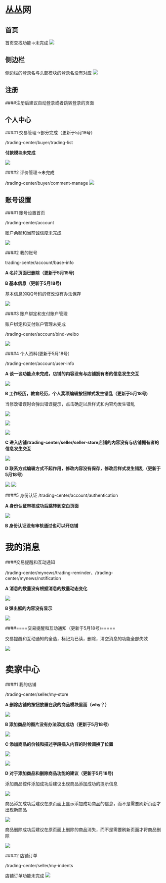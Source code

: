 丛丛网
=========================
首页
-------------------------

首页查找功能->未完成
![](http://i1.tietuku.com/dab1cb694b3846d6.png)

侧边栏
--------------------------

侧边栏的登录名与头部模块的登录名没有对应
![](http://i1.tietuku.com/8aba2ca35c1e7959.png)

注册
-----------------------
####注册后建议自动登录或者跳转登录的页面

个人中心
-------------------------

####1 交易管理->部分完成（更新于5月18号）

/trading-center/buyer/trading-list

__付款模块未完成__

![](http://i1.tietuku.com/a7cb39694fe43f46.png)

####2 评价管理->未完成

/trading-center/buyer/comment-manage
![](http://i1.tietuku.com/29a9e68e604d3ccc.png)

账号设置
---------
####1 账号设置首页

/trading-center/account

账户余额和当前诚信度未完成

![](http://i1.tietuku.com/093840651ac27ac4.png)

####2 我的账号

trading-center/account/base-info

__A 名片页面已删除（更新于5月15号)__

__B 基本信息（更新于5月18号)__

基本信息的QQ号码的修改没有办法保存

![](http://i1.tietuku.com/b76077a2a448cf3a.png)

####3 账户绑定和支付账户管理

账户绑定和支付账户管理未完成

/trading-center/account/bind-weibo

![](http://i1.tietuku.com/c4a9da4387fc6e2f.png)

####4 个人资料(更新于5月18号）

/trading-center/account/user-info

__A 谈一谈功能点未完成，店铺的内容没有与店铺拥有者的信息发生交互__

![](http://i1.tietuku.com/8e0fb5f03138bdfe.png)

__B 工作经历，教育经历，个人奖项编辑按钮样式发生错乱（更新于5月18号)__

当修改错误时会弹出错误提示，点击确定以后样式和内容均发生错乱

![](http://i1.tietuku.com/b77ee5d545149a2e.png)

![](http://i1.tietuku.com/050742757955cf69.png)

![](http://i1.tietuku.com/7bb8d02711c12b86.png)

__C 进入店铺/trading-center/seller/seller-store店铺的内容没有与店铺拥有者的信息发生交互__

![](http://i1.tietuku.com/130d025360ae41b8.png)

__D 联系方式编辑方式不起作用，修改内容没有保存，修改后样式发生错乱（更新于5月18号)__

![](http://i1.tietuku.com/2edccc57912cfbea.png)
![](http://i1.tietuku.com/31530560609ec407.png)

####5 身份认证
/trading-center/account/authentication

__A 身份认证审核成功后跳转到空白页面__

![](http://i1.tietuku.com/849c30158b7907bd.png)

__B 身份认证没有审核通过也可以开店铺__

我的消息
=========
####交易提醒和互动通知

/trading-center/mynews/trading-reminder、/trading-center/mynews/notification

__A 消息的数量没有根据消息的数量动态变化__

![](http://i1.tietuku.com/8b9c96ab3c069287.png)

__B 弹出框的内容没有显示__

![](http://i1.tietuku.com/6c81d0174d3517c7.png)

####====交易提醒和互动通知（更新于5月18号)=====

交易提醒和互动通知的全选，标记为已读，删除，清空消息的功能全部失效

![](http://i1.tietuku.com/d03cd5ef792cefdb.png)

卖家中心
=========
####1 我的店铺

/trading-center/seller/my-store

__A 删除店铺的按钮放置在我的商品模块里面（why？）__


![](http://i1.tietuku.com/ed218d99239ccc36.png)

__B 添加商品的图片没有办法添加成功（更新于5月18号)__

![](http://i1.tietuku.com/6d0e271ce91caa31.png)

__C 添加商品的价钱和描述字段插入内容的时候调换了位置__

![](http://i1.tietuku.com/6017a1512e207393.png)

![](http://i1.tietuku.com/17798018f22891da.png)

__D 对于添加商品和删除商品功能的建议（更新于5月18号)__

添加商品控件添加成功后建议出现商品添加成功的提示信息

![](http://i1.tietuku.com/f6e50d46690c25f6.png)

商品添加成功后建议在原页面上显示添加成功商品的信息，而不是需要刷新页面才出现新商品

![](http://i1.tietuku.com/1effd9b4d189994c.png)

商品删除成功后建议在原页面上删除的商品消失，而不是需要刷新页面才将商品删除

![](http://i1.tietuku.com/33590c750706eb5a.png)

####2 店铺订单

/trading-center/seller/my-indents

店铺订单功能未完成
![](http://i1.tietuku.com/e9413d855df1aeb1.png)
